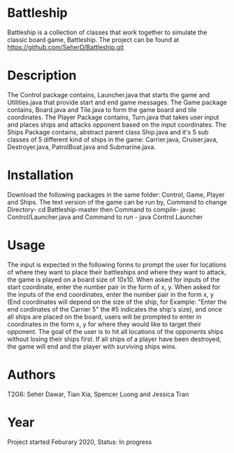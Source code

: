 # Battleship
Battleship is a collection of classes that work together to simulate the classic board game, Battleship.
The project can be found at https://github.com/SeherD/Battleship.git

# Description
The Control package contains, Launcher.java that starts the game and Utilities.java that provide start and end game messages.
The Game package contains, Board.java and Tile.java to form the game board and tile coordinates.
The Player Package contains, Turn.java that takes user input and places ships and attacks opponent based on the input coordinates.
The Ships Package contains, abstract parent class Ship.java and it's 5 sub classes of 5 different kind of ships in the game: Carrier.java, Cruiser.java, Destroyer.java, PatrolBoat.java and Submarine.java.

# Installation
Download the following packages in the same folder: Control, Game, Player and Ships. The text version of the game can be run by, Command to change Directory- cd Battleship-master then Command to compile- javac Control/Launcher.java and Command to run - java Control.Launcher

# Usage 
The input is expected in the following forms to prompt the user for  locations of where they want to place their battleships and where they want to attack, the game is played on a board size of 10x10. When asked for inputs of the start coordinate, enter the number pair in the form of x, y. When asked for the inputs of the end coordinates, enter the number pair in the form x, y (End coordinates will depend on the size of the ship, for Example: "Enter the end cordinates of the Carrier 5" the #5 indicates the ship's size), and once all ships are placed on the board, users will be prompted to enter in coordinates in the form x, y for where they would like to target their opponent. The goal of the user is to hit all locations of the opponents ships without losing their ships first. If all ships of a player have been destroyed, the game will end and the player with surviving ships wins.

# Authors
T2G6: Seher Dawar, Tian Xia, Spencer Luong and Jessica Tran

# Year
Project started Feburary 2020, Status: In progress 
